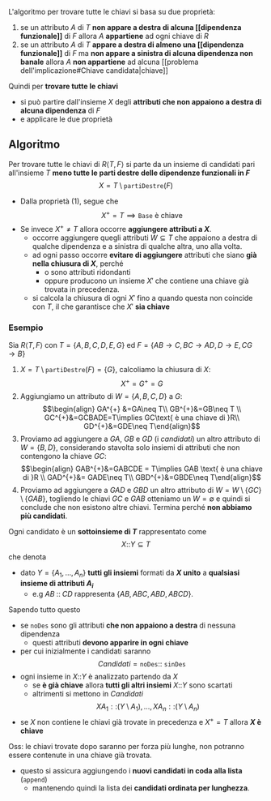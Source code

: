 L'algoritmo per trovare tutte le chiavi si basa su due proprietà:
1. se un attributo $A$ di $T$ **non appare a destra di alcuna [[dipendenza funzionale]]** di $F$ allora $A$ **appartiene** ad ogni chiave di $R$
2. se un attributo $A$ di $T$ **appare a destra di almeno una [[dipendenza funzionale]]** di $F$ ma **non appare a sinistra di alcuna dipendenza non banale** allora $A$ **non appartiene** ad alcuna [[problema dell'implicazione#Chiave candidata|chiave]]

Quindi per **trovare tutte le chiavi**
- si può partire dall'insieme $X$ degli **attributi che non appaiono a destra di alcuna dipendenza** di $F$ 
- e applicare le due proprietà

## Algoritmo 
Per trovare tutte le chiavi di $R\langle T, F \rangle$ si parte da un insieme di candidati pari all'insieme $T$ **meno tutte le parti destre delle dipendenze funzionali in $F$**
$$X = T \setminus \texttt{partiDestre}(F)$$ 
- Dalla proprietà (1), segue che $$X^{+}= T \implies \texttt{Base}\text{ è chiave}$$
- Se invece $X^{+}\neq T$ allora occorre **aggiungere attributi a $X$**.
	- occorre aggiungere quegli attributi $W\subseteq T$ che appaiono a destra di qualche dipendenza e a sinistra di qualche altra, uno alla volta.
	- ad ogni passo occorre **evitare di aggiungere** attributi che siano **già nella chiusura di $X$**, perché 
		- o sono attributi ridondanti
		- oppure producono un insieme $X'$ che contiene una chiave già trovata in precedenza.
	- si calcola la chiusura di ogni $X'$ fino a quando questa non coincide con $T$, il che garantisce che $X'$ **sia chiave**

### Esempio
Sia $R\langle T, F\rangle$ con $T= \{ A, B, C, D, E ,G \}$ ed $F = \{AB\to C, BC\to AD, D\to E, CG\to B\}$

1. $X = T \setminus \texttt{partiDestre}(F) = \{G\}$, calcoliamo la chiusura di $X$: $$X^{+}= G^{+}= G$$
2. Aggiungiamo un attributo di $W = \{A,B,C,D\}$ a $G$: $$\begin{align} GA^{+} &=GA\neq T\\
 GB^{+}&=GB\neq T \\ GC^{+}&=GCBADE=T\implies GC\text{ è una chiave di }R\\
GD^{+}&=GDE\neq T\end{align}$$
1. Proviamo ad aggiungere a $GA$, $GB$ e $GD$ (i *candidati*) un altro attributo di $W = \{ B,D \}$, considerando stavolta solo insiemi di attributi che non contengono la chiave $GC$: $$\begin{align} GAB^{+}&=GABCDE = T\implies GAB \text{ è una chiave di }R \\ GAD^{+}&= GADE\neq T\\ GBD^{+}&=GBDE\neq T\end{align}$$
2. Proviamo ad aggiungere a $GAD$ e $GBD$ un altro attributo di $W = W\setminus \{GC\} \setminus \{GAB\}$, togliendo le chiavi $GC$ e $GAB$ otteniamo un $W = \emptyset$ e quindi si conclude che non esistono altre chiavi. Termina perché **non abbiamo più candidati**.
 
Ogni candidato è un **sottoinsieme di $T$** rappresentato come $$X\text{::}{Y}\subseteq T$$ che denota
- dato $Y=\{A_{1},\ldots,A_{n}\}$ **tutti gli insiemi** formati da **$X$ unito** a **qualsiasi insieme di attributi $A_{i}$**
	- e.g $AB\;\text {::}\;CD$ rappresenta $\{AB, ABC, ABD, ABCD\}$.

Sapendo tutto questo
- se $\texttt{noDes}$ sono gli attributi **che non appaiono a destra** di nessuna dipendenza 
	- questi attributi **devono apparire in ogni chiave**
- per cui inizialmente i candidati saranno $$Candidati = \texttt{noDes}\text{:: } \texttt{sinDes} $$
- ogni insieme in $X\text{::} Y$  è analizzato partendo da $X$
	- se **è già chiave** allora **tutti gli altri insiemi** $X\text{::} Y$ sono scartati
	- altrimenti si mettono in $Candidati$ $$XA_{1}{::}(Y\setminus A_{1}),\ldots, XA_{n}{::}(Y\setminus A_{n})$$
- se $X$ non contiene le chiavi già trovate in precedenza e $X^{+}=T$  allora **$X$ è chiave**

Oss: le chiavi trovate dopo saranno per forza più lunghe, non potranno essere contenute in una chiave già trovata.
- questo si assicura aggiungendo i **nuovi candidati in coda alla lista** (`append`)
	- mantenendo quindi la lista dei **candidati ordinata per lunghezza**.


